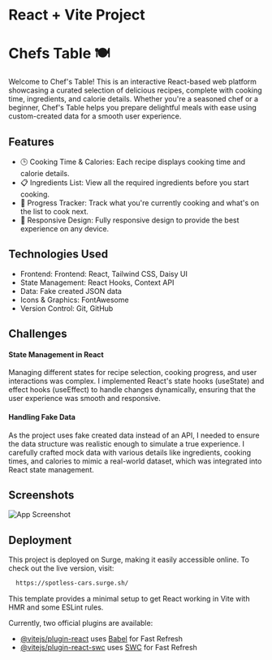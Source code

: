# React + Vite Project

# Chefs Table 🍽️

Welcome to Chef's Table! This is an interactive React-based web platform showcasing a curated selection of delicious recipes, complete with cooking time, ingredients, and calorie details. Whether you're a seasoned chef or a beginner, Chef's Table helps you prepare delightful meals with ease using custom-created data for a smooth user experience.

## Features

- 🕒 Cooking Time & Calories: Each recipe displays cooking time and calorie details.
- 📋 Ingredients List: View all the required ingredients before you start cooking.
- 🍳 Progress Tracker: Track what you're currently cooking and what's on the list to cook next.
- 📱 Responsive Design: Fully responsive design to provide the best experience on any device.

## Technologies Used

- Frontend: Frontend: React, Tailwind CSS, Daisy UI
- State Management: React Hooks, Context API
- Data: Fake created JSON data
- Icons & Graphics: FontAwesome
- Version Control: Git, GitHub

## Challenges

#### State Management in React

Managing different states for recipe selection, cooking progress, and user interactions was complex. I implemented React's state hooks (useState) and effect hooks (useEffect) to handle changes dynamically, ensuring that the user experience was smooth and responsive.

#### Handling Fake Data

As the project uses fake created data instead of an API, I needed to ensure the data structure was realistic enough to simulate a true experience.
I carefully crafted mock data with various details like ingredients, cooking times, and calories to mimic a real-world dataset, which was integrated into React state management.

## Screenshots

![App Screenshot](https://i.postimg.cc/tTHWFyss/Chefs-Table.png)

## Deployment

This project is deployed on Surge, making it easily accessible online. To check out the live version, visit:

```bash
  https://spotless-cars.surge.sh/
```

This template provides a minimal setup to get React working in Vite with HMR and some ESLint rules.

Currently, two official plugins are available:

- [@vitejs/plugin-react](https://github.com/vitejs/vite-plugin-react/blob/main/packages/plugin-react/README.md) uses [Babel](https://babeljs.io/) for Fast Refresh
- [@vitejs/plugin-react-swc](https://github.com/vitejs/vite-plugin-react-swc) uses [SWC](https://swc.rs/) for Fast Refresh
